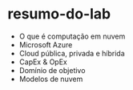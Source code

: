 # resumo-do-lab
 - O que é computação em nuvem
 - Microsoft Azure
 - Cloud pública, privada e híbrida
 - CapEx & OpEx
 - Domínio de objetivo
 - Modelos de nuvem
